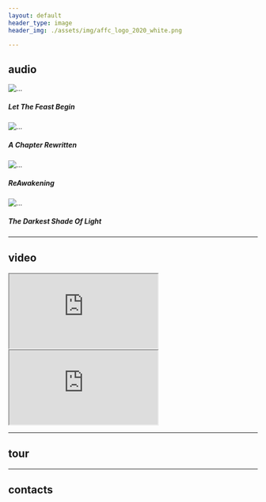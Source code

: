 ```yaml
---
layout: default
header_type: image
header_img: ./assets/img/affc_logo_2020_white.png

---
```

## audio

<div class="card" style="width: 18rem;">
  <img src="./assets/img/releases/AFFC_Let the Feast Begin_COVER.jpg" class="card-img-top" alt="...">
  <div class="card-body">
    <h5 class="card-title">Let The Feast Begin</h5>
  </div>
</div>
<div class="card" style="width: 18rem;">
  <img src="./assets/img/releases/AFFC_A Chapter_Rewritten_Cover.jpg" class="card-img-top" alt="...">
  <div class="card-body">
    <h5 class="card-title">A Chapter Rewritten</h5>
  </div>
</div>
<div class="card" style="width: 18rem;">
  <img src="./assets/img/releases/AFFC_ReAwakening_cover.jpg" class="card-img-top" alt="...">
  <div class="card-body">
    <h5 class="card-title">ReAwakening</h5>
  </div>
</div>
<div class="card" style="width: 18rem;">
  <img src="./assets/img/releases/AFFC_TDSOL_Cover.jpg" class="card-img-top" alt="...">
  <div class="card-body">
    <h5 class="card-title">The Darkest Shade Of Light</h5>
  </div>
</div>


---
## video

<div class="embed-responsive embed-responsive-16by9">
  <iframe class="embed-responsive-item" src="https://www.youtube.com/embed/-vHlEcr9xJY" allowfullscreen></iframe>
</div>
<div class="embed-responsive embed-responsive-16by9">
  <iframe class="embed-responsive-item" src="https://www.youtube.com/embed/GgxhZ0_jyoY" allowfullscreen></iframe>
</div>

---
## tour

---
## contacts